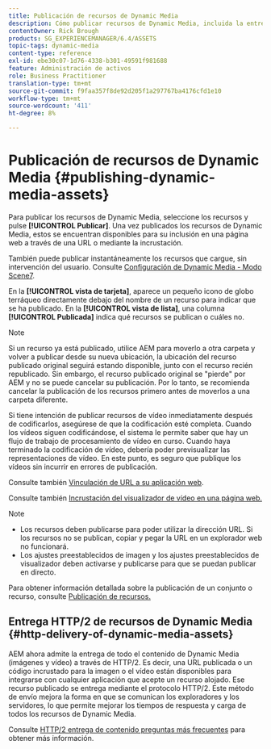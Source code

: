 ```yaml
---
title: Publicación de recursos de Dynamic Media
description: Cómo publicar recursos de Dynamic Media, incluida la entrega HTTP/2 de esos recursos.
contentOwner: Rick Brough
products: SG_EXPERIENCEMANAGER/6.4/ASSETS
topic-tags: dynamic-media
content-type: reference
exl-id: ebe30c07-1d76-4338-b301-49591f981688
feature: Administración de activos
role: Business Practitioner
translation-type: tm+mt
source-git-commit: f9faa357f8de92d205f1a297767ba4176cfd1e10
workflow-type: tm+mt
source-wordcount: '411'
ht-degree: 8%

---
```


# Publicación de recursos de Dynamic Media {#publishing-dynamic-media-assets}

Para publicar los recursos de Dynamic Media, seleccione los recursos y pulse **[!UICONTROL Publicar]**. Una vez publicados los recursos de Dynamic Media, estos se encuentran disponibles para su inclusión en una página web a través de una URL o mediante la incrustación.

También puede publicar instantáneamente los recursos que cargue, sin intervención del usuario. Consulte [Configuración de Dynamic Media - Modo Scene7](config-dms7.md).

En la **[!UICONTROL vista de tarjeta]**, aparece un pequeño icono de globo terráqueo directamente debajo del nombre de un recurso para indicar que se ha publicado. En la **[!UICONTROL vista de lista]**, una columna **[!UICONTROL Publicada]** indica qué recursos se publican o cuáles no.

>[!NOTE]
>
>Si un recurso ya está publicado, utilice AEM para moverlo a otra carpeta y volver a publicar desde su nueva ubicación, la ubicación del recurso publicado original seguirá estando disponible, junto con el recurso recién republicado. Sin embargo, el recurso publicado original se &quot;pierde&quot; por AEM y no se puede cancelar su publicación. Por lo tanto, se recomienda cancelar la publicación de los recursos primero antes de moverlos a una carpeta diferente.

Si tiene intención de publicar recursos de vídeo inmediatamente después de codificarlos, asegúrese de que la codificación esté completa. Cuando los vídeos siguen codificándose, el sistema le permite saber que hay un flujo de trabajo de procesamiento de vídeo en curso. Cuando haya terminado la codificación de vídeo, debería poder previsualizar las representaciones de vídeo. En este punto, es seguro que publique los vídeos sin incurrir en errores de publicación.

Consulte también [Vinculación de URL a su aplicación web](linking-urls-to-yourwebapplication.md).

Consulte también [Incrustación del visualizador de vídeo en una página web.](embed-code.md)

>[!NOTE]
>
>* Los recursos deben publicarse para poder utilizar la dirección URL. Si los recursos no se publican, copiar y pegar la URL en un explorador web no funcionará.
>* Los ajustes preestablecidos de imagen y los ajustes preestablecidos de visualizador deben activarse y publicarse para que se puedan publicar en directo.

>



Para obtener información detallada sobre la publicación de un conjunto o recurso, consulte [Publicación de recursos.](managing-assets-touch-ui.md)

## Entrega HTTP/2 de recursos de Dynamic Media {#http-delivery-of-dynamic-media-assets}

AEM ahora admite la entrega de todo el contenido de Dynamic Media (imágenes y vídeo) a través de HTTP/2. Es decir, una URL publicada o un código incrustado para la imagen o el vídeo están disponibles para integrarse con cualquier aplicación que acepte un recurso alojado. Ese recurso publicado se entrega mediante el protocolo HTTP/2. Este método de envío mejora la forma en que se comunican los exploradores y los servidores, lo que permite mejorar los tiempos de respuesta y carga de todos los recursos de Dynamic Media.

Consulte [HTTP/2 entrega de contenido preguntas más frecuentes](/help/sites-administering/scene7-http2faq.md) para obtener más información.
